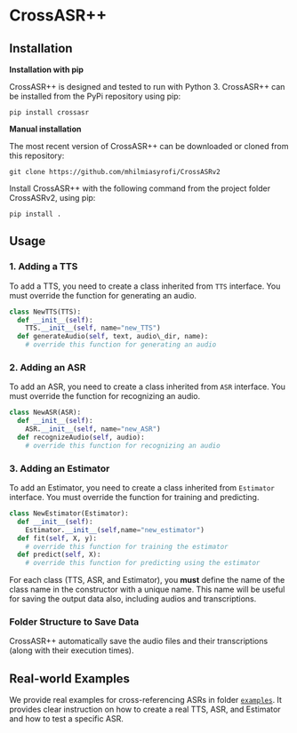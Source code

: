 # CrossASR++ 

## Installation

**Installation with pip**

CrossASR++ is designed and tested to run with Python 3. CrossASR++ can be installed from the PyPi repository using pip:

```pip install crossasr```

**Manual installation**

The most recent version of CrossASR++ can be downloaded or cloned from this repository:

```git clone https://github.com/mhilmiasyrofi/CrossASRv2```

Install CrossASR++ with the following command from the project folder CrossASRv2, using pip:

```pip install .```

## Usage

### 1. Adding a TTS

To add a TTS, you need to create a class inherited from `TTS` interface. You must override the function for generating an audio.

```python
class NewTTS(TTS):
  def __init__(self):
    TTS.__init__(self, name="new_TTS")
  def generateAudio(self, text, audio\_dir, name):
    # override this function for generating an audio
```

### 2. Adding an ASR

To add an ASR, you need to create a class inherited from `ASR` interface. You must override the function for recognizing an audio.

```python
class NewASR(ASR):
  def __init__(self):
    ASR.__init__(self, name="new_ASR")
  def recognizeAudio(self, audio):
    # override this function for recognizing an audio
```

### 3. Adding an Estimator

To add an Estimator, you need to create a class inherited from `Estimator` interface. You must override the function for training and predicting.
```python
class NewEstimator(Estimator):
  def __init__(self):
    Estimator.__init__(self,name="new_estimator")
  def fit(self, X, y):
    # override this function for training the estimator
  def predict(self, X):
    # override this function for predicting using the estimator
```

For each class (TTS, ASR, and Estimator), you **must** define the name of the class name in the constructor with a unique name. This name will be useful for saving the output data also, including audios and transcriptions.

### Folder Structure to Save Data

CrossASR++ automatically save the audio files and their transcriptions (along with their execution times). 

## Real-world Examples

We provide real examples for cross-referencing ASRs in folder [`examples`](examples/README.md). It provides clear instruction on how to create a real TTS, ASR, and Estimator and how to test a specific ASR.